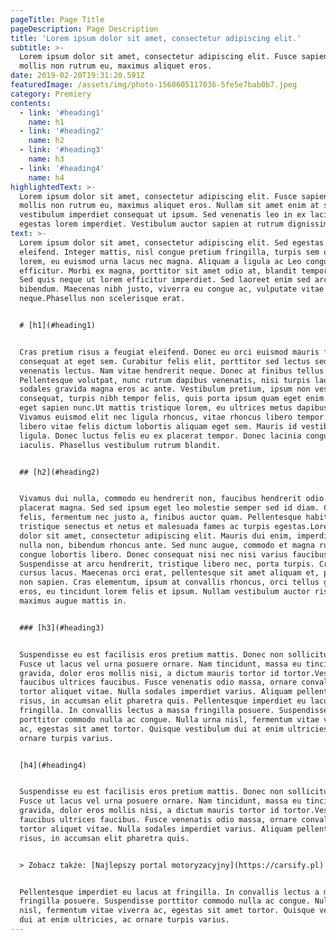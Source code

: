 ```yaml
---
pageTitle: Page Title
pageDescription: Page Description
title: 'Lorem ipsum dolor sit amet, consectetur adipiscing elit.'
subtitle: >-
  Lorem ipsum dolor sit amet, consectetur adipiscing elit. Fusce sapien ipsum,
  mollis non rutrum eu, maximus aliquet eros.
date: 2019-02-20T19:31:20.591Z
featuredImage: /assets/img/photo-1568605117036-5fe5e7bab0b7.jpeg
category: Premiery
contents:
  - link: '#heading1'
    name: h1
  - link: '#heading2'
    name: h2
  - link: '#heading3'
    name: h3
  - link: '#heading4'
    name: h4
highlightedText: >-
  Lorem ipsum dolor sit amet, consectetur adipiscing elit. Fusce sapien ipsum,
  mollis non rutrum eu, maximus aliquet eros. Nullam sit amet enim at sapien
  vestibulum imperdiet consequat ut ipsum. Sed venenatis leo in ex lacinia, nec
  egestas lorem imperdiet. Vestibulum auctor sapien at rutrum dignissim.
text: >-
  Lorem ipsum dolor sit amet, consectetur adipiscing elit. Sed egestas tempus
  eleifend. Integer mattis, nisl congue pretium fringilla, turpis sem ornare
  lorem, eu euismod urna lacus nec magna. Aliquam a ligula ac Leo congue
  efficitur. Morbi ex magna, porttitor sit amet odio at, blandit tempor metus.
  Sed quis neque ut lorem efficitur imperdiet. Sed laoreet enim sed arcu feugiat
  bibendum. Maecenas nibh justo, viverra eu congue ac, vulputate vitae
  neque.Phasellus non scelerisque erat. 


  # [h1](#heading1)


  Cras pretium risus a feugiat eleifend. Donec eu orci euismod mauris fringilla
  consequat at eget sem. Curabitur felis elit, porttitor sed lectus sed, egestas
  venenatis lectus. Nam vitae hendrerit neque. Donec at finibus tellus.
  Pellentesque volutpat, nunc rutrum dapibus venenatis, nisi turpis laoreet dui,
  sodales gravida magna eros ac ante. Vestibulum pretium, ipsum non vestibulum
  consequat, turpis nibh tempor felis, quis porta ipsum quam eget enim. Vivamus
  eget sapien nunc.Ut mattis tristique lorem, eu ultrices metus dapibus nec.
  Vivamus euismod elit nec ligula rhoncus, vitae rhoncus libero tempor. Ut sed
  libero vitae felis dictum lobortis aliquam eget sem. Mauris id vestibulum
  ligula. Donec luctus felis eu ex placerat tempor. Donec lacinia congue
  iaculis. Phasellus vestibulum rutrum blandit. 


  ## [h2](#heading2)


  Vivamus dui nulla, commodo eu hendrerit non, faucibus hendrerit odio. Nunc vel
  placerat magna. Sed sed ipsum eget leo molestie semper sed id diam. Cras mi
  felis, fermentum nec justo a, finibus auctor quam. Pellentesque habitant morbi
  tristique senectus et netus et malesuada fames ac turpis egestas.Lorem ipsum
  dolor sit amet, consectetur adipiscing elit. Mauris dui enim, imperdiet eu
  nulla non, bibendum rhoncus ante. Sed nunc augue, commodo et magna rutrum,
  congue lobortis libero. Donec consequat nisi nec nisi varius faucibus.
  Suspendisse at arcu hendrerit, tristique libero nec, porta turpis. Cras a
  cursus lacus. Maecenas orci erat, pellentesque sit amet aliquam et, pulvinar
  non sapien. Cras elementum, ipsum at convallis rhoncus, orci tellus gravida
  eros, eu tincidunt lorem felis et ipsum. Nullam vestibulum auctor risus, id
  maximus augue mattis in. 


  ### [h3](#heading3)


  Suspendisse eu est facilisis eros pretium mattis. Donec non sollicitudin nunc.
  Fusce ut lacus vel urna posuere ornare. Nam tincidunt, massa eu tincidunt
  gravida, dolor eros mollis nisi, a dictum mauris tortor id tortor.Vestibulum
  faucibus ultrices faucibus. Fusce venenatis odio massa, ornare convallis
  tortor aliquet vitae. Nulla sodales imperdiet varius. Aliquam pellentesque sem
  risus, in accumsan elit pharetra quis. Pellentesque imperdiet eu lacus at
  fringilla. In convallis lectus a massa fringilla posuere. Suspendisse
  porttitor commodo nulla ac congue. Nulla urna nisl, fermentum vitae viverra
  ac, egestas sit amet tortor. Quisque vestibulum dui at enim ultricies, ac
  ornare turpis varius.


  [h4](#heading4)


  Suspendisse eu est facilisis eros pretium mattis. Donec non sollicitudin nunc.
  Fusce ut lacus vel urna posuere ornare. Nam tincidunt, massa eu tincidunt
  gravida, dolor eros mollis nisi, a dictum mauris tortor id tortor.Vestibulum
  faucibus ultrices faucibus. Fusce venenatis odio massa, ornare convallis
  tortor aliquet vitae. Nulla sodales imperdiet varius. Aliquam pellentesque sem
  risus, in accumsan elit pharetra quis. 


  > Zobacz także: [Najlepszy portal motoryzacyjny](https://carsify.pl)


  Pellentesque imperdiet eu lacus at fringilla. In convallis lectus a massa
  fringilla posuere. Suspendisse porttitor commodo nulla ac congue. Nulla urna
  nisl, fermentum vitae viverra ac, egestas sit amet tortor. Quisque vestibulum
  dui at enim ultricies, ac ornare turpis varius.
---
```


